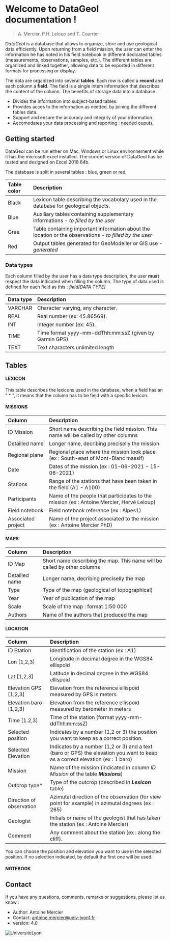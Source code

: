 Welcome to DataGeol documentation !
================================
> A. Mercier, P.H. Leloup and T. Courrier

_DataGeol_ is a database that allows to organize, store and use geological data efficiently. Upon returning from a field mission, the user can enter the information he has noted in his field notebook in different dedicated tables (measurements, observations, samples, etc.). The different tables are organized and linked together, allowing data to be exported in different formats for processing or display.							
							
The data are organized into several **tables**. Each row is called a **record** and each column a **field**. The field is a single intem information that describes the content of the column.
The benefits of storage data into a database : 

* Divides the information into subject-based tables. 
* Provides acces to the information as needed, by joining the different tables data. 
* Support and ensure the accuracy and integrity of your information.
* Accomodates your data processing and reporting : needed ouputs. 

Getting started
----------------

DataGeol can be run either on Mac, Windows or Linux environnement while it has the microsoft excel installed. The current version of DataGeol has be tested and designed on Excel 2018 64b. 

The database is split in several tables : blue, green or red. 

| Table color | Description                                                                                             |
|:----------- |:--------------------------------------------------------------------------------------------------------|
| Black       | Lexicon table describing the vocabolary used in the database for geological objects.                    |
| Blue        | Auxiliary tables containing supplementary informations - _to filled by the user_                        |
| Gree        | Table containing important information about the location or the observations - _to filled by the user_ |
| Red         | Output tables generated for GeoModeller or GIS use  - _generated_                                       |

### Data types

Each column filled by the user has a data type description, the user **must** respect the data indicated when filling the column. The type of data used is defined for each field as this : _field[DATA TYPE]_

| Data type   | Description                                             |
|:----------- |:--------------------------------------------------------|
| VARCHAR     | Character varying, any character.					    |
| REAL        | Real number (ex: 45.86569).  						    |
| INT         | Integer number (ex: 45). 		                        |
| TIME        | Time format yyyy-mm-ddThh:mm:ssZ (given by Garmin GPS).	|
| TEXT        | Text characters unlimited length                        |

Tables
------
#### LEXICON

This table describes the lexicons used in the database, when a field has an " * ", it means that the column has to be field with a specific lexicon. 

#### MISSIONS

| Column               | Description                                                                             |
|:---------------------|:----------------------------------------------------------------------------------------|
| ID Mission           | Short name describing the field mission. This name will be called by other columns      |
| Detailled name       | Longer name, decribing preciselly the mission 							                 |
| Regional plane       | Regional place where the mission took place (ex : South-east of Mont-Blanc massif)      |
| Date                 | Dates of the mission (ex : 01-06-2021 - 15-06-2021)								     |
| Stations             | Range of the stations that have been taken in the field (A1 - A100)				     |
| Participants         | Name of the people that participates to the mission (ex : Antoine Mercier, Hervé Leloup)|
| Field notebook       | Field notebook reference (ex : Alpes1)												     |
| Associated project   | Name of the project associated to the mission (ex : Antoine Mercier PhD)                |

#### MAPS

| Column               | Description                                                                 |
|:---------------------|:----------------------------------------------------------------------------|
| ID Map               | Short name describing the map. This name will be called by other columns    |          
| Detailled name       | Longer name, decribing preciselly the map					                 |
| Type                 | Type of the map (geological of topographical)                               |
| Year                 | Year of publication of the map 											 |
| Scale                | Scale of the map : format 1:50 000										     |
| Authors              | Name of the authors that produced the map                                   |


#### LOCATION

| Column                  | Description                                      				   		               										   |
|:------------------------|:-----------------------------------------------------------------------------------------------------------------------------  |
| ID Station              | Identification of the station (ex : A1)            					               											   |         
| Lon [1,2,3]             | Longitude in decimal degree in the WGS84 ellispoïd 					               											   |
| Lat [1,2,3]             | Latitude in decimal degree in the WGS84 ellispoïd  				 	               											   |
| Elevation GPS [1,2,3]   | Elevation from the reference ellispoïd measured by GPS in meters   	               										       |
| Elevation baro [1,2,3]  | Elevation from the reference ellispoïd measured by barometer in meters               										   |
| Time [1.2,3]            | Time of the station (format yyyy-mm-ddThh:mm:ssZ)                        		       										   |
| Selected position       | Indicates by a number (1,2 or 3) the position you want to keep as a correct position.										   |
| Selected Elevation      | Indicates by a number (1,2 or 3) and a text (baro or GPS) the elevation you want to keep as a correct elevation (ex : 1 baro)  |
| Mission                 | Name of the mission (indicated in column _ID Mission_ of the table **_Missions_**) 										       |
| Outcrop type\*          | Type of the outcrop (described in **_Lexicon_** table)                       		       									   |
| Direction of observation| Azimutal direction of the observation (for view point for example) in azimutal degrees (ex : 265) 							   |
| Geologist               | Initials or name of the geologist that has taken the station (ex : Antoine Mercier)  										   |       	
| Comment                 | Any comment  about the station (ex : along the cliff). 			    														   |                      		       		     								

You can choose the position and elevation you want to use in the selected position. If no selection indicated, by default the first one will be used. 

#### NOTEBOOK


Contact
----------

If you have any questions, comments,  remarks or suggestions, please let us know : 

- Author:	Antoine Mercier
- Contact:	antoine.mercier@univ-lyon1.fr
- version:	4.0

![UniversiteLyon](https://github.com/AntoineMercier/DataGeol/assets/UDL.png)